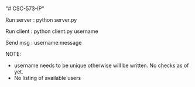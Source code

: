 "# CSC-573-IP"

Run server : python server.py

Run client : python client.py username

Send msg   : username:message


NOTE:
- username needs to be unique otherwise will be written. No checks as of yet.
- No listing of available users
